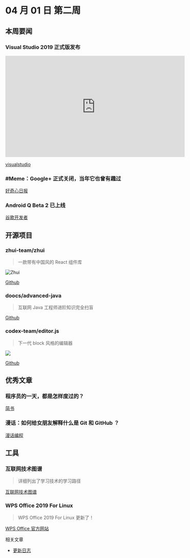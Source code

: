# 04 月 01 日 第二周

## 本周要闻

### Visual Studio 2019 正式版发布

<iframe src="https://channel9.msdn.com/Events/Visual-Studio/Visual-Studio-2019-Launch-Event/Not-your-average-keynote/player?format=html5#ccLang=zh-cn" width="560" height="315" allowFullScreen frameBorder="0"></iframe>

[visualstudio](https://visualstudio.microsoft.com/zh-hans/vs/)

### #Meme：Google+ 正式关闭，当年它也曾有趣过

[好奇心日报](http://www.qdaily.com/articles/62664.html)  

### Android Q Beta 2 已上线  

[谷歌开发者](https://mp.weixin.qq.com/s?__biz=MzAwODY4OTk2Mg==&mid=2652048924&idx=1&sn=72feec29baa7ececd11596d431081134&chksm=808cae59b7fb274f62fc76607c03b46152de356e1c8cefa8499d1ecc400d73c3a3e934a327d5&mpshare=1&scene=23&srcid=0404oIW4Ln5a5ycDV3lPXO77#rd)  

## 开源项目

### zhui-team/zhui

<Badge text="Javascript" type="tip" vertical="middle"/>

> 一款带有中国风的 React 组件库

![Zhui](https://camo.githubusercontent.com/8d83bdafae0a8c071de5a445ff172e503446316b/68747470733a2f2f73322e617831782e636f6d2f323031392f30322f30312f6b33515149492e706e67)

[Github](https://github.com/zhui-team/zhui)

### doocs/advanced-java

<Badge text="Java" type="tip" vertical="middle"/>

> 互联网 Java 工程师进阶知识完全扫盲

[Github](https://github.com/doocs/advanced-java)

### codex-team/editor.js

<Badge text="TypeScript" type="tip" vertical="middle"/>

> 下一代 block 风格的编辑器

![](https://camo.githubusercontent.com/678857ab89085c81690b7a4069e266a2b1cc1c30/68747470733a2f2f636170656c6c612e706963732f37396365393436612d643633362d343163642d616139362d6433626335656366646530332e6a7067)

[Github](https://github.com/codex-team/editor.js)


## 优秀文章

### 程序员的一天，都是怎样度过的？

[简书](https://www.jianshu.com/p/00c62b21eea7)

### 漫话：如何给女朋友解释什么是 Git 和 GitHub ？

[漫话编程](https://mp.weixin.qq.com/s?__biz=Mzg3MjA4MTExMw==&mid=2247485189&idx=1&sn=fbe5c12bb3ebbb61741c6f91082d3557&chksm=cef5f4b3f9827da5423175abe0e114696605d0fe832ddcb9b3fc3e5e84b85b23f4115ac331c1&mpshare=1&scene=23&srcid=0404qLNlZjbbv1XD8yxWbBke#rd)

## 工具

### 互联网技术图谱

> 详细列出了学习技术的学习路径

[互联网技术图谱](https://techmap.canmeng.net/#)

### WPS Office 2019 For Linux

> WPS Office 2019 For Linux 更新了！

[WPS Office 官方网站](http://www.wps.cn/product/wpslinux)

相关文章

- [更新日志](http://www.wps.cn/product/wpslinuxlog)
